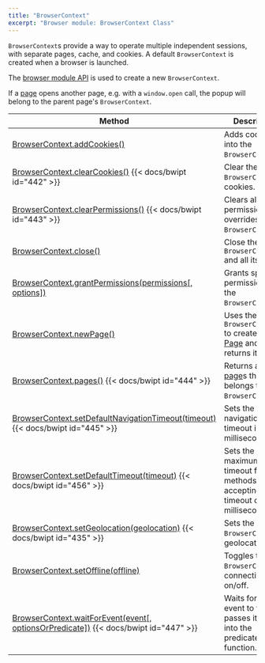 ```yaml
---
title: "BrowserContext"
excerpt: "Browser module: BrowserContext Class"
---
```


`BrowserContext`s provide a way to operate multiple independent sessions, with separate pages, cache, and cookies. A default `BrowserContext` is created when a browser is launched.

The [browser module API](/javascript-api/k6-experimental/browser#browser-module-api) is used to create a new `BrowserContext`.

If a [page](/javascript-api/k6-experimental/browser/page/) opens another page, e.g. with a `window.open` call, the popup will belong to the parent page's `BrowserContext`.


| Method                                                                                                                                          | Description                                                                                                |
|-------------------------------------------------------------------------------------------------------------------------------------------------|------------------------------------------------------------------------------------------------------------|
| [BrowserContext.addCookies()](/javascript-api/k6-experimental/browser/browsercontext/addcookies/)                                                                    | Adds cookies into the `BrowserContext`. |
| [BrowserContext.clearCookies()](/javascript-api/k6-experimental/browser/browsercontext/clearcookies/) {{< docs/bwipt id="442" >}}                                     | Clear the `BrowserContext`'s cookies.                                                                      |
| [BrowserContext.clearPermissions()](/javascript-api/k6-experimental/browser/browsercontext/clearpermissions) {{< docs/bwipt id="443" >}}                              | Clears all permission overrides for the `BrowserContext`.                                                  |
| [BrowserContext.close()](/javascript-api/k6-experimental/browser/browsercontext/close)                                                                      | Close the `BrowserContext` and all its [page](/javascript-api/k6-experimental/browser/page/)s.                          |
| [BrowserContext.grantPermissions(permissions[, options])](/javascript-api/k6-experimental/browser/browsercontext/grantpermissions)                          | Grants specified permissions to the `BrowserContext`.                                                      |
| [BrowserContext.newPage()](/javascript-api/k6-experimental/browser/browsercontext/newpage)                                                                  | Uses the `BrowserContext` to create a new [Page](/javascript-api/k6-experimental/browser/page/) and returns it.        |
| [BrowserContext.pages()](/javascript-api/k6-experimental/browser/browsercontext/pages) {{< docs/bwipt id="444" >}}                                                    | Returns a list of [page](/javascript-api/k6-experimental/browser/page/)s that belongs to the `BrowserContext`.          |
| [BrowserContext.setDefaultNavigationTimeout(timeout)](/javascript-api/k6-experimental/browser/browsercontext/setdefaultnavigationtimeout) {{< docs/bwipt id="445" >}} | Sets the default navigation timeout in milliseconds.                                                       |
| [BrowserContext.setDefaultTimeout(timeout)](/javascript-api/k6-experimental/browser/browsercontext/setdefaulttimeout) {{< docs/bwipt id="456" >}}                     | Sets the default maximum timeout for all methods accepting a timeout option in milliseconds.               |
| [BrowserContext.setGeolocation(geolocation)](/javascript-api/k6-experimental/browser/browsercontext/setgeolocation) {{< docs/bwipt id="435" >}}                       | Sets the `BrowserContext`'s geolocation.                                                                   |
| [BrowserContext.setOffline(offline)](/javascript-api/k6-experimental/browser/browsercontext/setoffline)                                                     | Toggles the `BrowserContext`'s connectivity on/off.                                                        |
| [BrowserContext.waitForEvent(event[, optionsOrPredicate])](/javascript-api/k6-experimental/browser/browsercontext/waitforevent) {{< docs/bwipt id="447" >}}           | Waits for the event to fire and passes its value into the predicate function.                              |
